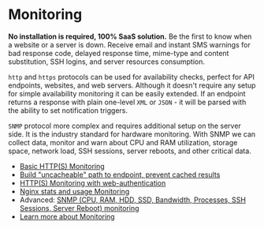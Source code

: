 # Monitoring

__No installation is required, 100% SaaS solution.__ Be the first to know when a website or a server is down. Receive email and instant SMS warnings for bad response code, delayed response time, mime-type and content substitution, SSH logins, and server resources consumption.

`http` and `https` protocols can be used for availability checks, perfect for API endpoints, websites, and web servers. Although it doesn't require any setup for simple availability monitoring it can be easily extended. If an endpoint returns a response with plain one-level `XML` or `JSON` - it will be parsed with the ability to set notification triggers.

`SNMP` protocol more complex and requires additional setup on the server side. It is the industry standard for hardware monitoring. With SNMP we can collect data, monitor and warn about CPU and RAM utilization, storage space, network load, SSH sessions, server reboots, and other critical data.

- [Basic HTTP(S) Monitoring](https://github.com/veliovgroup/ostrio/blob/master/docs/monitoring/basics.md)
- [Build "uncacheable" path to endpoint, prevent cached results](https://github.com/veliovgroup/ostrio/blob/master/docs/monitoring/custom-path.md)
- [HTTP(S) Monitoring with web-authentication](https://github.com/veliovgroup/ostrio/blob/master/docs/monitoring/with-auth.md)
- [Nginx stats and usage Monitoring](https://github.com/veliovgroup/ostrio/blob/master/docs/monitoring/nginx-stats.md)
- Advanced: [SNMP (CPU, RAM, HDD, SSD, Bandwidth, Processes, SSH Sessions, Server Reboot) monitoring](https://github.com/veliovgroup/ostrio/blob/master/docs/monitoring/snmp.md)
- [Learn more about Monitoring](https://ostr.io/info/monitoring)
